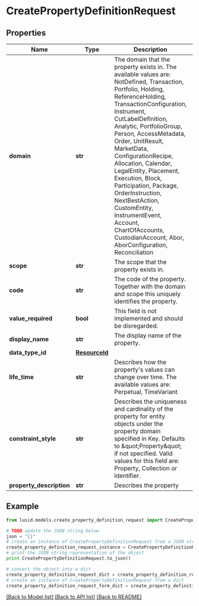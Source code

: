 # CreatePropertyDefinitionRequest


## Properties
Name | Type | Description | Notes
------------ | ------------- | ------------- | -------------
**domain** | **str** | The domain that the property exists in. The available values are: NotDefined, Transaction, Portfolio, Holding, ReferenceHolding, TransactionConfiguration, Instrument, CutLabelDefinition, Analytic, PortfolioGroup, Person, AccessMetadata, Order, UnitResult, MarketData, ConfigurationRecipe, Allocation, Calendar, LegalEntity, Placement, Execution, Block, Participation, Package, OrderInstruction, NextBestAction, CustomEntity, InstrumentEvent, Account, ChartOfAccounts, CustodianAccount, Abor, AborConfiguration, Reconciliation | 
**scope** | **str** | The scope that the property exists in. | 
**code** | **str** | The code of the property. Together with the domain and scope this uniquely identifies the property. | 
**value_required** | **bool** | This field is not implemented and should be disregarded. | [optional] 
**display_name** | **str** | The display name of the property. | 
**data_type_id** | [**ResourceId**](ResourceId.md) |  | 
**life_time** | **str** | Describes how the property&#39;s values can change over time. The available values are: Perpetual, TimeVariant | [optional] 
**constraint_style** | **str** | Describes the uniqueness and cardinality of the property for entity objects under the property domain specified in Key. Defaults to \&quot;Property\&quot; if not specified. Valid values for this field are: Property, Collection or Identifier. | [optional] 
**property_description** | **str** | Describes the property | [optional] 

## Example

```python
from lusid.models.create_property_definition_request import CreatePropertyDefinitionRequest

# TODO update the JSON string below
json = "{}"
# create an instance of CreatePropertyDefinitionRequest from a JSON string
create_property_definition_request_instance = CreatePropertyDefinitionRequest.from_json(json)
# print the JSON string representation of the object
print CreatePropertyDefinitionRequest.to_json()

# convert the object into a dict
create_property_definition_request_dict = create_property_definition_request_instance.to_dict()
# create an instance of CreatePropertyDefinitionRequest from a dict
create_property_definition_request_form_dict = create_property_definition_request.from_dict(create_property_definition_request_dict)
```
[[Back to Model list]](../README.md#documentation-for-models) [[Back to API list]](../README.md#documentation-for-api-endpoints) [[Back to README]](../README.md)


